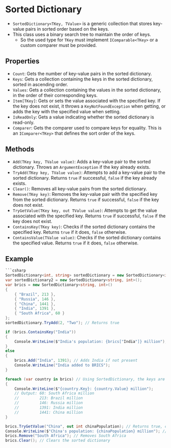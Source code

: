 # Sorted Dictionary

- `SortedDictionary<TKey, TValue>` is a generic collection that stores key-value pairs in sorted order based on the keys.
- This class uses a binary search tree to maintain the order of keys.
  - So the used type for `TKey` must implement `IComparable<TKey>` or a custom comparer must be provided.

## Properties

- `Count`: Gets the number of key-value pairs in the sorted dictionary.
- `Keys`: Gets a collection containing the keys in the sorted dictionary, sorted in ascending order.
- `Values`: Gets a collection containing the values in the sorted dictionary, in the order of their corresponding keys.
- `Item[TKey]`: Gets or sets the value associated with the specified key. If the key does not exist, it throws a `KeyNotFoundException` when getting, or adds the key with the specified value when setting.
- `IsReadOnly`: Gets a value indicating whether the sorted dictionary is read-only.
- `Comparer`: Gets the comparer used to compare keys for equality. This is an `IComparer<TKey>` that defines the sort order of the keys.

## Methods

- `Add(TKey key, TValue value)`: Adds a key-value pair to the sorted dictionary. Throws an `ArgumentException` if the key already exists.
- `TryAdd(TKey key, TValue value)`: Attempts to add a key-value pair to the sorted dictionary. Returns `true` if successful, `false` if the key already exists.
- `Clear()`: Removes all key-value pairs from the sorted dictionary.
- `Remove(TKey key)`: Removes the key-value pair with the specified key from the sorted dictionary. Returns `true` if successful, `false` if the key does not exist.
- `TryGetValue(TKey key, out TValue value)`: Attempts to get the value associated with the specified key. Returns `true` if successful, `false` if the key does not exist.
- `ContainsKey(TKey key)`: Checks if the sorted dictionary contains the specified key. Returns `true` if it does, `false` otherwise.
- `ContainsValue(TValue value)`: Checks if the sorted dictionary contains the specified value. Returns `true` if it does, `false` otherwise.

## Example

````csharp
```csharp
SortedDictionary<int, string> sortedDictionary = new SortedDictionary<int, string>();
var sortedDictionary2 = new SortedDictionary<string, int>();
var brics = new SortedDictionary<string, int>()
{
    { "Brazil", 213 },
    { "Russia", 146 },
    { "China", 1441 },
    { "India", 1391 },
    { "South Africa", 60 }
};
sortedDictionary.TryAdd(2, "Two"); // Returns true

if (brics.ContainsKey("India"))
{
    Console.WriteLine($"India's population: {brics["India"]} million");
}
else
{
    brics.Add("India", 1391); // Adds India if not present
    Console.WriteLine("India added to BRICS");
}

foreach (var country in brics) // Using SortedDictionary, the keys are sorted
{
    Console.WriteLine($"{country.Key}: {country.Value} million");
    // Output: 60: South Africa million
    //         213: Brazil million
    //         146: Russia million
    //         1391: India million
    //         1441: China million
}

brics.TryGetValue("China", out int chinaPopulation); // Returns true, chinaPopulation = 1441
Console.WriteLine($"China's population: {chinaPopulation} million"); // Outputs: China's population: 1441 million
brics.Remove("South Africa"); // Removes South Africa
brics.Clear(); // Clears the sorted dictionary
````
